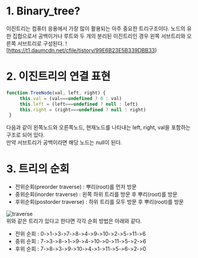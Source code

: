 # 1. Binary_tree?
이진트리는 컴퓨터 응용에서 가장 많이 활용되는 아주 중요한 트리구조이다. 노드의 유한 집합으로서 공백이거나 루트와
두 개의 분리된 이진트리인 경우 왼쪽 서브트리와 오른쪽 서브트리로 구성된다.
![https://t1.daumcdn.net/cfile/tistory/99E6B23E5B339DBB33)

# 2. 이진트리의 연결 표현
```javascript
function TreeNode(val, left, right) {
     this.val = (val===undefined ? 0 : val)
     this.left = (left===undefined ? null : left)
     this.right = (right===undefined ? null : right)
 }
```
다음과 같이 왼쪽노드와 오른쪽노드, 현재노드를 나타내는 left, right, val을 포함하는 구조로 되어 있다.   
만약 서브트리가 공백이라면 해당 노드는 null이 된다.

# 3. 트리의 순회
- 전위순회(preorder traverse) : 뿌리(root)를 먼저 방문
- 중위순회(inorder traverse) : 왼쪽 하위 트리를 방문 후 뿌리(root)를 방문
- 후위순회(postorder traverse) : 하위 트리를 모두 방문 후 뿌리(root)를 방문

![traverse](https://mblogthumb-phinf.pstatic.net/20120331_173/rlakk11_1333202999001hceVs_JPEG/4.jpg?type=w2)   
위와 같은 트리가 있다고 한다면 각각 순회 방법은 아래와 같다.   
 
- 전위 순회 : 0->1->3->7->8->4->9->10->2->5->11->6
- 중위 순회 : 7->3->8->1->9->4->10->0->11->5->2->6
- 후위 순회 : 7->8->3->9->10->4->1->11->5->6->2->0
